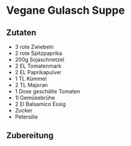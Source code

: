 # Vegane Gulasch Suppe

## Zutaten

- 3 rote Zwiebeln
- 2 rote Spitzpaprika
- 200g Sojaschnetzel
- 2 EL Tomatenmark
- 2 EL Paprikapulver
- 1 TL Kümmel
- 2 TL Majoran
- 1 Dose geschälte Tomaten
- 1l Gemüsebrühe
- 2 El Balsamico Essig
- Zucker
- Petersilie

## Zubereitung
